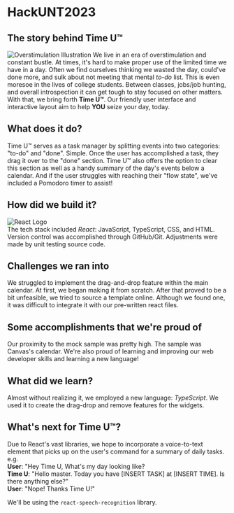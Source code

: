 # HackUNT2023
## The story behind Time U™
![Overstimulation Illustration](https://d12jofbmgge65s.cloudfront.net/wp-content/uploads/2023/05/10_Takeaways_Social_Blog-1024x536.webp)
We live in an era of overstimulation and constant bustle. At times, it's hard to make proper use of the limited time we have in a day. Often we find ourselves thinking we wasted the day, could've done more, and sulk about not meeting that mental _to-do_ list. This is even moresoe in the lives of college students. Between classes, jobs/job hunting, and overall introspection it can get tough to stay focused on other matters. With that, we bring forth **Time U™**. Our friendly user interface and interactive layout aim to help **YOU** seize your day, today.

## What does it do?
Time U™ serves as a task manager by splitting events into two categories: "to-do" and "done". Simple. Once the user has accomplished a task, they drag it over to the "done" section. Time U™ also offers the option to clear this section as well as a handy summary of the day's events below a calendar. And if the user struggles with reaching their "flow state", we've included a Pomodoro timer to assist!

## How did we build it?
![React Logo](https://mochikit.com/wp-content/uploads/2019/01/React_logo-300x169.png)
<br>The tech stack included _React_: JavaScript, TypeScript, CSS, and HTML. Version control was accomplished through GitHub/Git. Adjustments were made by unit testing source code.

## Challenges we ran into
We struggled to implement the drag-and-drop feature within the main calendar. At first, we began making it from scratch. After that proved to be a bit unfeasible, we tried to source a template online. Although we found one, it was difficult to integrate it with our pre-written react files. 

## Some accomplishments that we're proud of
Our proximity to the mock sample was pretty high. The sample was Canvas's calendar. We're also proud of learning and improving our web developer skills and learning a new language!

## What did we learn?
Almost without realizing it, we employed a new language: _TypeScript_. We used it to create the drag-drop and remove features for the widgets. 

## What's next for Time U™?
Due to React's vast libraries, we hope to incorporate a voice-to-text element that picks up on the user's command for a summary of daily tasks. e.g.
<br>
**User**: "Hey Time U, What's my day looking like?
<br>
**Time U**: "Hello master. Today you have [INSERT TASK] at [INSERT TIME]. Is there anything else?"
<br>
**User**: "Nope! Thanks Time U!"

We'll be using the ```react-speech-recognition``` library.

